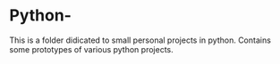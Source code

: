 # Python-
This is a folder didicated to small personal projects in python.
Contains some prototypes of various python projects.
